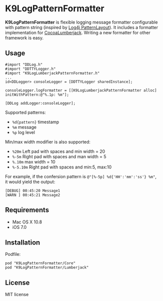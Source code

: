 # K9LogPatternFormatter

**K9LogPatternFormatter** is flexible logging message formatter configurable with pattern string (inspired by [Log4j PatternLayout](http://logging.apache.org/log4j/2.x/manual/layouts.html#PatternLayout)). It includes a formatter implementation for [CocoaLumberjack](https://github.com/CocoaLumberjack/CocoaLumberjack). Writing a new formatter for other framework is easy.

## Usage

```objc
#import "DDLog.h"
#import "DDTTYLogger.h"
#import "K9LogLumberjackPatternFormatter.h"
...
id<DDLogger> consoleLogger = [DDTTYLogger sharedInstance];

consoleLogger.logFormatter = [[K9LogLumberjackPatternFormatter alloc] initWithPattern:@"%.1p: %m"];

[DDLog addLogger:consoleLogger];
```

Supported patterns:

* `%d{pattern}` timestamp
* `%m` message
* `%p` log level

Min/max width modifier is also supported:

* `%20m` Left pad with spaces and min width = 20
* `%-5m` Right pad with spaces and man width = 5
* `%.10m` max width = 10
* `%-5.10m` Right pad with spaces and min:5, max:10

For example, if the confersion pattern is `@"[%-5p] %d{'HH':'mm':'ss'} %m"`,  it would yield the output:

```
[DEBUG] 00:45:20 Message1
[WARN ] 00:45:21 Message2
```

## Requirements

- Mac OS X 10.8
- iOS 7.0

## Installation

Podfile:

    pod "K9LogPatternFormatter/Core"
    pod "K9LogPatternFormatter/Lumberjack"

## License

MIT license

